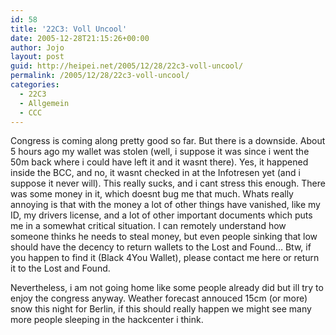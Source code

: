 ```yaml
---
id: 58
title: '22C3: Voll Uncool'
date: 2005-12-28T21:15:26+00:00
author: Jojo
layout: post
guid: http://heipei.net/2005/12/28/22c3-voll-uncool/
permalink: /2005/12/28/22c3-voll-uncool/
categories:
  - 22C3
  - Allgemein
  - CCC
---
```

Congress is coming along pretty good so far. But there is a downside. About 5 hours ago my wallet was stolen (well, i suppose it was since i went the 50m back where i could have left it and it wasnt there). Yes, it happened inside the BCC, and no, it wasnt checked in at the Infotresen yet (and i suppose it never will). This really sucks, and i cant stress this enough. There was some money in it, which doesnt bug me that much. Whats really annoying is that with the money a lot of other things have vanished, like my ID, my drivers license, and a lot of other important documents which puts me in a somewhat critical situation. I can remotely understand how someone thinks he needs to steal money, but even people sinking that low should have the decency to return wallets to the Lost and Found&#8230; Btw, if you happen to find it (Black 4You Wallet), please contact me here or return it to the Lost and Found.
  
Nevertheless, i am not going home like some people already did but ill try to enjoy the congress anyway. Weather forecast annouced 15cm (or more) snow this night for Berlin, if this should really happen we might see many more people sleeping in the hackcenter i think.
